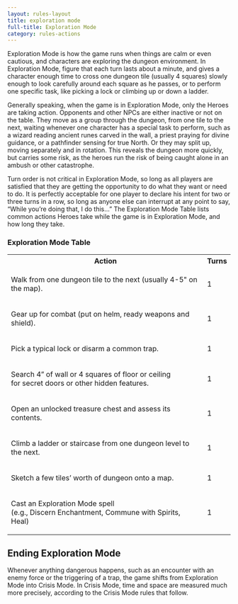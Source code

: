 ```yaml
---
layout: rules-layout
title: exploration mode
full-title: Exploration Mode
category: rules-actions
---
```


Exploration Mode is how the game runs when things are calm or even cautious, and characters are exploring the dungeon environment. In Exploration Mode, figure that each turn lasts about a minute, and gives a character enough time to cross one dungeon tile (usually 4 squares) slowly enough to look carefully around each square as he passes, or to perform one specific task, like picking a lock or climbing up or down a ladder.

Generally speaking, when the game is in Exploration Mode, only the Heroes are taking action. Opponents and other NPCs are either inactive or not on the table. They move as a group through the dungeon, from one tile to the next, waiting whenever one character has a special task to perform, such as a wizard reading ancient runes carved in the wall, a priest praying for divine guidance, or a pathfinder sensing for true North. Or they may split up, moving separately and in rotation. This reveals the dungeon more quickly, but carries some risk, as the heroes run the risk of being caught alone in an ambush or other catastrophe.

Turn order is not critical in Exploration Mode, so long as all players are satisfied that they are getting the opportunity to do what they want or need to do. It is perfectly acceptable for one player to declare his intent for two or three turns in a row, so long as anyone else can interrupt at any point to say, “While you’re doing that, I do this…”
The Exploration Mode Table lists common actions Heroes take while the game is in Exploration Mode, and how long they take.

### Exploration Mode Table
<table>
  <tr>
    <th>Action</th>
    <th>Turns</th>
  </tr>
  <tr>
    <td>
      <p>Walk from one dungeon tile to the next (usually 4-5" on the map).</p>
    </td>
    <td>1</td>
  </tr>
  <tr>
    <td>
      <p>Gear up for combat (put on helm, ready weapons and shield).</p>
    </td>
    <td>1</td>
  </tr>
  <tr>
    <td>
      <p>Pick a typical lock or disarm a common trap.</p>
    </td>
    <td>1</td>
  </tr>
  <tr>
    <td>
      <p>Search 4” of wall or 4 squares of floor or ceiling<br>for secret doors or other hidden features.</p>
    </td>
    <td>1</td>
  </tr>
  <tr>
    <td>
      <p>Open an unlocked treasure chest and assess its contents.</p>
    </td>
    <td>1</td>
  </tr>
  <tr>
    <td>
      <p>Climb a ladder or staircase from one dungeon level to the next.</p>
    </td>
    <td>1</td>
  </tr>
  <tr>
    <td>
      <p>Sketch a few tiles’ worth of dungeon onto a map.</p>
    </td>
    <td>1</td>
  </tr>
  <tr>
    <td>
      <p>Cast an Exploration Mode spell<br>(e.g., Discern Enchantment, Commune with Spirits, Heal)</p>
    </td>
    <td>1</td>
  </tr>
</table>

## Ending Exploration Mode
Whenever anything dangerous happens, such as an encounter with an enemy force or the triggering of a trap, the game shifts from Exploration Mode into Crisis Mode. In Crisis Mode, time and space are measured much more precisely, according to the Crisis Mode rules that follow.
